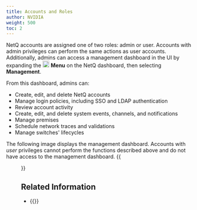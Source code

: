```yaml
---
title: Accounts and Roles
author: NVIDIA
weight: 500
toc: 2
---
```

NetQ accounts are assigned one of two roles: admin or user. Accounts with admin privileges can perform the same actions as user accounts. Additionally, admins can access a management dashboard in the UI by expanding the <img src="https://icons.cumulusnetworks.com/01-Interface-Essential/03-Menu/navigation-menu.svg" alt="" height="18" width="18"/> **Menu** on the NetQ dashboard, then selecting **Management**.

From this dashboard, admins can:

- Create, edit, and delete NetQ accounts
- Manage login policies, including SSO and LDAP authentication
- Review account activity
- Create, edit, and delete system events, channels, and notifications
- Manage premises
- Schedule network traces and validations
- Manage switches' lifecycles

The following image displays the management dashboard. Accounts with *user* privileges cannot perform the functions described above and do not have access to the management dashboard.
{{<figure src="/images/netq/management-dash-411.png" alt="netq management dashboard" width="1100" >}}

## Related Information

- {{<link title="Add and Manage Accounts" text="Add and Manage Accounts">}}